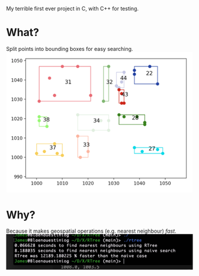 My terrible first ever project in C, with C++ for testing.

# What?
Split points into bounding boxes for easy searching.
![alt text](readmeimages/Rtreeplotexample.png)

# Why?
Because it makes geospatial operations (e.g. nearest neighbour) _fast_.
![alt text](readmeimages/speedyBoy.jpeg)